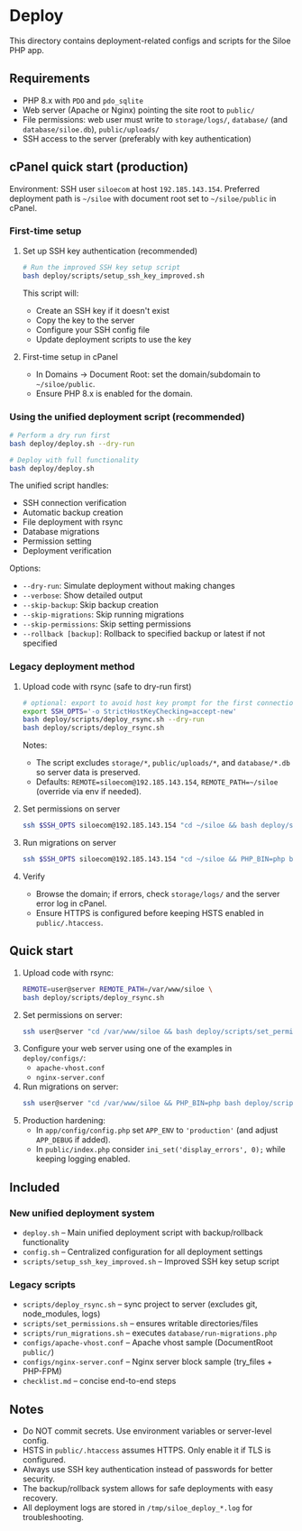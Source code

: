 # Deploy

This directory contains deployment-related configs and scripts for the Siloe PHP app.

## Requirements
- PHP 8.x with `PDO` and `pdo_sqlite`
- Web server (Apache or Nginx) pointing the site root to `public/`
- File permissions: web user must write to `storage/logs/`, `database/` (and `database/siloe.db`), `public/uploads/`
- SSH access to the server (preferably with key authentication)

## cPanel quick start (production)
Environment: SSH user `siloecom` at host `192.185.143.154`.
Preferred deployment path is `~/siloe` with document root set to `~/siloe/public` in cPanel.

### First-time setup

1) Set up SSH key authentication (recommended)
   ```bash
   # Run the improved SSH key setup script
   bash deploy/scripts/setup_ssh_key_improved.sh
   ```
   This script will:
   - Create an SSH key if it doesn't exist
   - Copy the key to the server
   - Configure your SSH config file
   - Update deployment scripts to use the key

2) First-time setup in cPanel
   - In Domains → Document Root: set the domain/subdomain to `~/siloe/public`.
   - Ensure PHP 8.x is enabled for the domain.

### Using the unified deployment script (recommended)

```bash
# Perform a dry run first
bash deploy/deploy.sh --dry-run

# Deploy with full functionality
bash deploy/deploy.sh
```

The unified script handles:
- SSH connection verification
- Automatic backup creation
- File deployment with rsync
- Database migrations
- Permission setting
- Deployment verification

Options:
- `--dry-run`: Simulate deployment without making changes
- `--verbose`: Show detailed output
- `--skip-backup`: Skip backup creation
- `--skip-migrations`: Skip running migrations
- `--skip-permissions`: Skip setting permissions
- `--rollback [backup]`: Rollback to specified backup or latest if not specified

### Legacy deployment method

1) Upload code with rsync (safe to dry-run first)
   ```bash
   # optional: export to avoid host key prompt for the first connection
   export SSH_OPTS='-o StrictHostKeyChecking=accept-new'
   bash deploy/scripts/deploy_rsync.sh --dry-run
   bash deploy/scripts/deploy_rsync.sh
   ```
   Notes:
   - The script excludes `storage/*`, `public/uploads/*`, and `database/*.db` so server data is preserved.
   - Defaults: `REMOTE=siloecom@192.185.143.154`, `REMOTE_PATH=~/siloe` (override via env if needed).

2) Set permissions on server
   ```bash
   ssh $SSH_OPTS siloecom@192.185.143.154 "cd ~/siloe && bash deploy/scripts/set_permissions.sh"
   ```

3) Run migrations on server
   ```bash
   ssh $SSH_OPTS siloecom@192.185.143.154 "cd ~/siloe && PHP_BIN=php bash deploy/scripts/run_migrations.sh"
   ```

5) Verify
   - Browse the domain; if errors, check `storage/logs/` and the server error log in cPanel.
   - Ensure HTTPS is configured before keeping HSTS enabled in `public/.htaccess`.

## Quick start
1) Upload code with rsync:
   ```bash
   REMOTE=user@server REMOTE_PATH=/var/www/siloe \
   bash deploy/scripts/deploy_rsync.sh
   ```
2) Set permissions on server:
   ```bash
   ssh user@server "cd /var/www/siloe && bash deploy/scripts/set_permissions.sh"
   ```
3) Configure your web server using one of the examples in `deploy/configs/`:
   - `apache-vhost.conf`
   - `nginx-server.conf`
4) Run migrations on server:
   ```bash
   ssh user@server "cd /var/www/siloe && PHP_BIN=php bash deploy/scripts/run_migrations.sh"
   ```
5) Production hardening:
   - In `app/config/config.php` set `APP_ENV` to `'production'` (and adjust `APP_DEBUG` if added).
   - In `public/index.php` consider `ini_set('display_errors', 0);` while keeping logging enabled.

## Included

### New unified deployment system
- `deploy.sh` – Main unified deployment script with backup/rollback functionality
- `config.sh` – Centralized configuration for all deployment settings
- `scripts/setup_ssh_key_improved.sh` – Improved SSH key setup script

### Legacy scripts
- `scripts/deploy_rsync.sh` – sync project to server (excludes git, node_modules, logs)
- `scripts/set_permissions.sh` – ensures writable directories/files
- `scripts/run_migrations.sh` – executes `database/run-migrations.php`
- `configs/apache-vhost.conf` – Apache vhost sample (DocumentRoot `public/`)
- `configs/nginx-server.conf` – Nginx server block sample (try_files + PHP-FPM)
- `checklist.md` – concise end-to-end steps

## Notes
- Do NOT commit secrets. Use environment variables or server-level config.
- HSTS in `public/.htaccess` assumes HTTPS. Only enable it if TLS is configured.
- Always use SSH key authentication instead of passwords for better security.
- The backup/rollback system allows for safe deployments with easy recovery.
- All deployment logs are stored in `/tmp/siloe_deploy_*.log` for troubleshooting.
